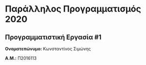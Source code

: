 # Παράλληλος Προγραμματισμός 2020
## Προγραμματιστική Εργασία #1

**Ονοματεπώνυμο:** Κωνσταντίνος Σιμώνης

**Α.Μ.:** Π2016113


